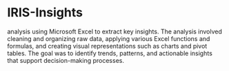 # IRIS-Insights
analysis using Microsoft Excel to extract key insights. The analysis involved cleaning and organizing raw data, applying various Excel functions and formulas, and creating visual representations such as charts and pivot tables. The goal was to identify trends, patterns, and actionable insights that support decision-making processes.
